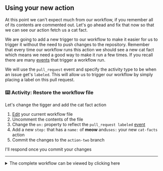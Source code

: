 ## Using your new action

At this point we can't expect much from our workflow, if you remember all of its contents are commented out. Let's go ahead and fix that now so that we can see our action fetch us a cat fact.

We are going to add a new trigger to our workflow to make it easier for us to trigger it without the need to push changes to the repository. Remember that every time our workflow runs this action we should see a new cat fact which means we need a good way to make it run a few times. If you recall there are many [events](https://help.github.com/en/actions/automating-your-workflow-with-github-actions/events-that-trigger-workflows#webhook-events) that trigger a workflow run.

We will use the `pull_request` event and specify the activity type to be when an issue get's `labeled`. This will allow us to trigger our workflow by simply placing a label on this pull request.

### :keyboard: Activity: Restore the workflow file

Let's change the tigger and add the cat fact action

1. [Edit]({{workflowFile}}) your current workflow file
2. Uncomment the contents of the file
3. Change the `on:` property to reflect the `pull_request labeled` [event](https://help.github.com/en/actions/automating-your-workflow-with-github-actions/events-that-trigger-workflows#webhook-events)
4. Add a new `step:` that has a `name:` of **meow** and`uses:` your new `cat-facts` action
5. Commit the changes to the `action-two` branch

I'll respond once you commit your changes

---

<details><summary>The complete workflow can be viewed by clicking here</summary>

```yaml
name: Docker Actions

on:
  pull_request:
    types: [labeled]

jobs:
  action:
    runs-on: ubuntu-latest

    steps:
      - uses: actions/checkout@v1

      - name: hello-action
        uses: ./.github/actions/hello-world

      - name: meow
        uses: ./.github/actions/cat-facts
```

</details>
